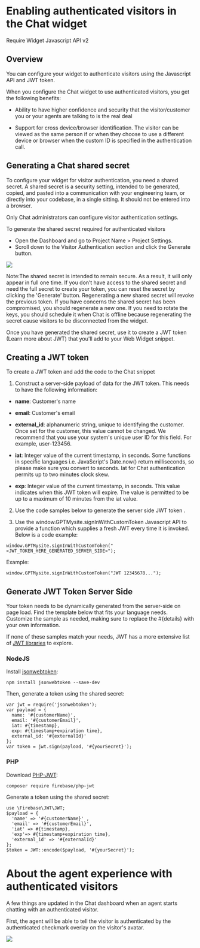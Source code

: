 # Enabling authenticated visitors in the Chat widget

Require Widget Javascript API v2

## Overview

You can configure your widget to authenticate visitors using the Javascript API and JWT token.

When you configure the Chat widget to use authenticated visitors, you get the following benefits:

* Ability to have higher confidence and security that the visitor/customer you or your agents are talking to is the real deal

* Support for cross device/browser identification. The visitor can be viewed as the same person if or when they choose to use a different device or browser when the custom ID is specified in the authentication call.

## Generating a Chat shared secret

To configure your widget for visitor authentication, you need a shared secret. A shared secret is a security setting, intended to be generated, copied, and pasted into a communication with your engineering team, or directly into your codebase, in a single sitting. It should not be entered into a browser.

Only Chat administrators can configure visitor authentication settings.

To generate the shared secret required for authenticated visitors

* Open the Dashboard and go to Project Name > Project Settings.
* Scroll down to the Visitor Authentication section and click the Generate button.

<img src="https://raw.githubusercontent.com/GPTMysite/GPTMysite-docs/master/docs/GPTMysite-project-settings.png"/>

Note:The shared secret is intended to remain secure. As a result, it will only appear in full one time. If you don’t have access to the shared secret and need the full secret to create your token, you can reset the secret by clicking the 'Generate' button.
Regenerating a new shared secret will revoke the previous token. If you have concerns the shared secret has been compromised, you should regenerate a new one. If you need to rotate the keys, you should schedule it when Chat is offline because regenerating the secret cause visitors to be disconnected from the widget.

Once you have generated the shared secret, use it to create a JWT token (Learn more about JWT) that you'll add to your Web Widget snippet.

## Creating a JWT token

To create a JWT token and add the code to the Chat  snippet

1) Construct a server-side payload of data for the JWT token. This needs to have the following information:

* **name**: Customer's name

* **email**: Customer's email

* **external_id**: alphanumeric string, unique to identifying the customer. Once set for the customer, this value cannot be changed. We recommend that you use your system's unique user ID for this field. For example, user-123456. 

* **iat**: Integer value of the current timestamp, in seconds. Some functions in specific languages i.e. JavaScript's Date.now() return milliseconds, so please make sure you convert to seconds. Iat for Chat authentication permits up to two minutes clock skew.

* **exp**: Integer value of the current timestamp, in seconds. This value indicates when this JWT token will expire. The value is permitted to be up to a maximum of 10 minutes from the iat value.

2) Use the code samples below to generate the server side JWT token .

3) Use the window.GPTMysite.signInWithCustomToken Javascript API to provide a function which supplies a fresh JWT every time it is invoked. Below is a code example:

```
window.GPTMysite.signInWithCustomToken("<JWT_TOKEN_HERE_GENERATED_SERVER_SIDE>");
```

Example:

```
window.GPTMysite.signInWithCustomToken("JWT 12345678...");
```

## Generate JWT Token Server Side

Your token needs to be dynamically generated from the server-side on page load. Find the template below that fits your language needs. Customize the sample as needed, making sure to replace the #{details} with your own information.

If none of these samples match your needs, JWT has a more extensive list of [JWT libraries](https://jwt.io/#libraries-io) to explore.

### NodeJS

Install [jsonwebtoken](https://github.com/auth0/node-jsonwebtoken):

```
npm install jsonwebtoken --save-dev
```

Then, generate a token using the shared secret:

```
var jwt = require('jsonwebtoken'); 
var payload = {
  name: '#{customerName}',
  email: '#{customerEmail}',
  iat: #{timestamp},
  exp: #{timestamp+expiration time},
  external_id: '#{externalId}'
};
var token = jwt.sign(payload, '#{yourSecret}');
```

### PHP
Download [PHP-JWT](https://github.com/firebase/php-jwt):

```
composer require firebase/php-jwt
```

Generate a token using the shared secret:

```
use \Firebase\JWT\JWT;
$payload = {
  'name' => '#{customerName}' ,
  'email' => '#{customerEmail}',
  'iat' => #{timestamp},
  'exp'=> #{timestamp+expiration time},
  'external_id' => '#{externalId}'
};
$token = JWT::encode($payload, '#{yourSecret}');
```

# About the agent experience with authenticated visitors

A few things are updated in the Chat dashboard when an agent starts chatting with an authenticated visitor.

First, the agent will be able to tell the visitor is authenticated by the authenticated checkmark overlay on the visitor's avatar.

<img src="https://raw.githubusercontent.com/GPTMysite/GPTMysite-docs/master/docs/authuser.png"/>
